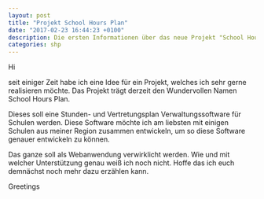 ```yaml
---
layout: post
title: "Projekt School Hours Plan"
date: "2017-02-23 16:44:23 +0100"
description: Die ersten Informationen über das neue Projekt "School Hours Plan"
categories: shp
---
```

Hi

seit einiger Zeit habe ich eine Idee für ein Projekt, welches ich sehr gerne realisieren möchte. Das Projekt trägt derzeit den Wundervollen Namen School Hours Plan.

Dieses soll eine Stunden- und Vertretungsplan Verwaltungssoftware für Schulen werden. Diese Software möchte ich am liebsten mit einigen Schulen aus meiner Region zusammen entwickeln, um so diese Software genauer entwickeln zu können.

Das ganze soll als Webanwendung verwirklicht werden. Wie und mit welcher Unterstützung genau weiß ich noch nicht. Hoffe das ich euch demnächst noch mehr dazu erzählen kann.

Greetings
